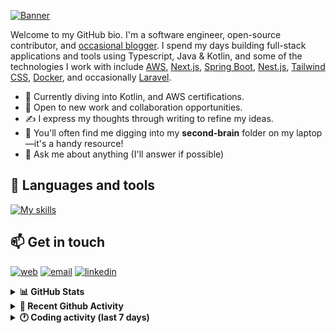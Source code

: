 [![Banner](https://raw.githubusercontent.com/wilfriedago/wilfriedago/main/assets/1.png)][website]

Welcome to my GitHub bio. I'm a software engineer, open-source contributor, and [occasional blogger][blog]. I spend my days building full-stack applications and tools using Typescript, Java & Kotlin, and some of the technologies I work with include [AWS](https://aws.amazon.com/fr/), [Next.js](https://nextjs.org/), [Spring Boot](https://spring.io/projects/spring-boot), [Nest.js](https://nestjs.com/), [Tailwind CSS](https://github.com/tailwindlabs/tailwindcss), [Docker](https://www.docker.com/), and occasionally [Laravel](https://laravel.com/).

- 🔭 Currently diving into Kotlin, and AWS certifications.
- 👯 Open to new work and collaboration opportunities.
- ✍️ I express my thoughts through writing to refine my ideas.
- 🧠 You'll often find me digging into my **second-brain** folder on my laptop—it's a handy resource!
- 💬 Ask me about anything (I'll answer if possible)

## 🎨 Languages and tools

[![My skills](https://skillicons.dev/icons?i=typescript,js,nodejs,nest,java,kotlin,spring,python,fastapi,django,aws,docker,vscode,idea,tailwind&perline=15)](https://wilfriedago.dev/about#skills)

## 📫 Get in touch
[![web](https://img.shields.io/badge/WEBSITE-12100E?logo=google-earth&color=282A36)][website]
[![email](https://img.shields.io/badge/MAIL-12100E?logo=mailgun&color=282A36)][mail]
[![linkedin](https://img.shields.io/badge/LINKEDIN-12100E?logo=linkedin&color=282A36)][linkedin]


<details>
  <summary><b>📊 GitHub Stats</b></summary>
	<br/>
	<p align="left">
		<img width="49.5%" src="https://github-readme-stats.vercel.app/api?username=wilfriedago&show_icons=true&count_private=true&title_color=10b981&icon_color=10b981&theme=react&hide_border=true" />
		<img width="49.5%" src="https://streak-stats.demolab.com/?user=wilfriedago&hide_border=true&theme=react&ring=10b981&fire=fff&currStreakNum=fff&sideLabels=10b981&currStreakLabel=10b981&sideNums=fff" />
	</p>
</details>

<details>
  <summary><b>📅 Recent Github Activity</b></summary>
	<br>

<!--RECENT_ACTIVITY:last_update-->
Last Updated: Saturday, June 21st, 2025, 4:20:11 AM
<!--RECENT_ACTIVITY:last_update_end-->

<!--RECENT_ACTIVITY:start-->
1. ⭐ Starred [hrkfdn/ncspot](https://github.com/hrkfdn/ncspot)<br>
2. ⬆️ Pushed 2 commit(s) to [wilfriedago/dotfiles](https://github.com/wilfriedago/dotfiles)<br>
3. ⭐ Starred [aziz/tmTheme-Editor](https://github.com/aziz/tmTheme-Editor)<br>
4. 🔱 Forked [wilfriedago/moke-smoke](https://github.com/wilfriedago/moke-smoke) from [penteleichuk/Moke-Smoke](https://github.com/penteleichuk/Moke-Smoke)<br>
5. ⭐ Starred [penteleichuk/Moke-Smoke](https://github.com/penteleichuk/Moke-Smoke)<br>
<!--RECENT_ACTIVITY:end-->
</details>

<details>
  <summary><b>🕐 Coding activity (last 7 days)</b></summary>
	<br>

<!--START_SECTION:waka-->

```python
Total Time: 25 hrs 19 mins

Java              19 hrs 58 mins  ███████████████████▓░░░░░   78.83 %
TypeScript        38 mins         ▓░░░░░░░░░░░░░░░░░░░░░░░░   02.51 %
Groovy            29 mins         ▒░░░░░░░░░░░░░░░░░░░░░░░░   01.97 %
Java Properties   26 mins         ▒░░░░░░░░░░░░░░░░░░░░░░░░   01.73 %
Properties        23 mins         ▒░░░░░░░░░░░░░░░░░░░░░░░░   01.55 %
textmate          20 mins         ▒░░░░░░░░░░░░░░░░░░░░░░░░   01.35 %
XML               16 mins         ▒░░░░░░░░░░░░░░░░░░░░░░░░   01.09 %
```

<!--END_SECTION:waka-->
</details>

[website]: https://wilfriedago.dev
[linkedin]: https://linkedin.com/in/wilfriedago
[blog]: https://wilfriedago.dev/blog
[mail]: mailto:me@wilfriedago.dev
